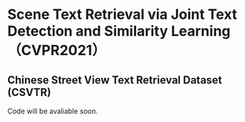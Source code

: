 # Scene Text Retrieval via Joint Text Detection and Similarity Learning （CVPR2021）

## Chinese Street View Text Retrieval Dataset (CSVTR)

Code will be avaliable soon.
